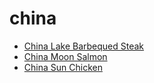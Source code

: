 # china

 * [China Lake Barbequed Steak](../../index/c/china-lake-barbequed-steak.json)
 * [China Moon Salmon](../../index/c/china-moon-salmon.json)
 * [China Sun Chicken](../../index/c/china-sun-chicken.json)
